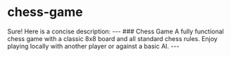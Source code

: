 # chess-game
Sure! Here is a concise description:  ---  ### Chess Game  A fully functional chess game with a classic 8x8 board and all standard chess rules. Enjoy playing locally with another player or against a basic AI.  ---
